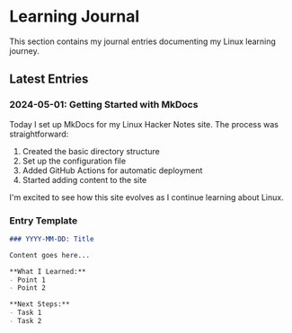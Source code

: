 # Learning Journal

This section contains my journal entries documenting my Linux learning journey.

## Latest Entries

### 2024-05-01: Getting Started with MkDocs

Today I set up MkDocs for my Linux Hacker Notes site. The process was straightforward:

1. Created the basic directory structure
2. Set up the configuration file
3. Added GitHub Actions for automatic deployment
4. Started adding content to the site

I'm excited to see how this site evolves as I continue learning about Linux.

### Entry Template

```markdown
### YYYY-MM-DD: Title

Content goes here...

**What I Learned:**
- Point 1
- Point 2

**Next Steps:**
- Task 1
- Task 2
```